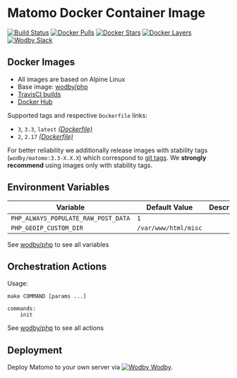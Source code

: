 # Matomo Docker Container Image

[![Build Status](https://travis-ci.org/wodby/matomo.svg?branch=master)](https://travis-ci.org/wodby/matomo)
[![Docker Pulls](https://img.shields.io/docker/pulls/wodby/matomo.svg)](https://hub.docker.com/r/wodby/matomo)
[![Docker Stars](https://img.shields.io/docker/stars/wodby/matomo.svg)](https://hub.docker.com/r/wodby/matomo)
[![Docker Layers](https://images.microbadger.com/badges/image/wodby/matomo.svg)](https://microbadger.com/images/wodby/matomo)
[![Wodby Slack](http://slack.wodby.com/badge.svg)](http://slack.wodby.com)

## Docker Images

* All images are based on Alpine Linux
* Base image: [wodby/php](https://github.com/wodby/php)
* [TravisCI builds](https://travis-ci.org/wodby/matomo) 
* [Docker Hub](https://hub.docker.com/r/wodby/matomo)

Supported tags and respective `Dockerfile` links:

* `3`, `3.3`, `latest` [_(Dockerfile)_](https://github.com/wodby/matomo/tree/master/Dockerfile)
* `2`, `2.17` [_(Dockerfile)_](https://github.com/wodby/matomo/tree/master/Dockerfile)

For better reliability we additionally release images with stability tags (`wodby/matomo:3.3-X.X.X`) which correspond to [git tags](https://github.com/wodby/matomo/releases). We **strongly recommend** using images only with stability tags. 

## Environment Variables

| Variable                            | Default Value        | Description |
| ----------------------------------- | -------------------- | ----------- |
| `PHP_ALWAYS_POPULATE_RAW_POST_DATA` | `1`                  |             |
| `PHP_GEOIP_CUSTOM_DIR`              | `/var/www/html/misc` |             |

See [wodby/php](https://github.com/wodby/php) to see all variables

## Orchestration Actions

Usage:
```
make COMMAND [params ...]
 
commands:
    init
```

See [wodby/php](https://github.com/wodby/php) to see all actions

## Deployment

Deploy Matomo to your own server via [![Wodby](https://www.google.com/s2/favicons?domain=wodby.com) Wodby](https://cloud.wodby.com/stackhub).
